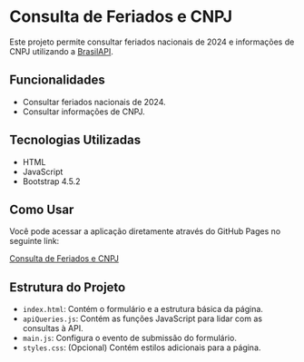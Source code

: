 # Consulta de Feriados e CNPJ

Este projeto permite consultar feriados nacionais de 2024 e informações de CNPJ utilizando a [BrasilAPI](https://brasilapi.com.br/).

## Funcionalidades

- Consultar feriados nacionais de 2024.
- Consultar informações de CNPJ.

## Tecnologias Utilizadas

- HTML
- JavaScript
- Bootstrap 4.5.2

## Como Usar

Você pode acessar a aplicação diretamente através do GitHub Pages no seguinte link:

[Consulta de Feriados e CNPJ](https://felpscirne.github.io/seu-repositorio/)

## Estrutura do Projeto

- `index.html`: Contém o formulário e a estrutura básica da página.
- `apiQueries.js`: Contém as funções JavaScript para lidar com as consultas à API.
- `main.js`: Configura o evento de submissão do formulário.
- `styles.css`: (Opcional) Contém estilos adicionais para a página.
